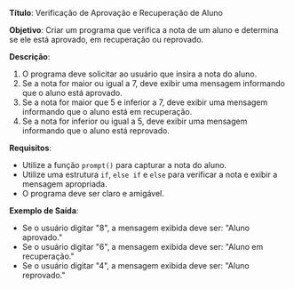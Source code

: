 **Título**: Verificação de Aprovação e Recuperação de Aluno
 
**Objetivo**: Criar um programa que verifica a nota de um aluno e determina se ele está aprovado, em recuperação ou reprovado.
 
**Descrição**:
1. O programa deve solicitar ao usuário que insira a nota do aluno.
2. Se a nota for maior ou igual a 7, deve exibir uma mensagem informando que o aluno está aprovado.
3. Se a nota for maior que 5 e inferior a 7, deve exibir uma mensagem informando que o aluno está em recuperação.
4. Se a nota for inferior ou igual a 5, deve exibir uma mensagem informando que o aluno está reprovado.
 
**Requisitos**:
- Utilize a função `prompt()` para capturar a nota do aluno.
- Utilize uma estrutura `if`, `else if` e `else` para verificar a nota e exibir a mensagem apropriada.
- O programa deve ser claro e amigável.
 
**Exemplo de Saída**:
- Se o usuário digitar "8", a mensagem exibida deve ser: "Aluno aprovado."
- Se o usuário digitar "6", a mensagem exibida deve ser: "Aluno em recuperação."
- Se o usuário digitar "4", a mensagem exibida deve ser: "Aluno reprovado."